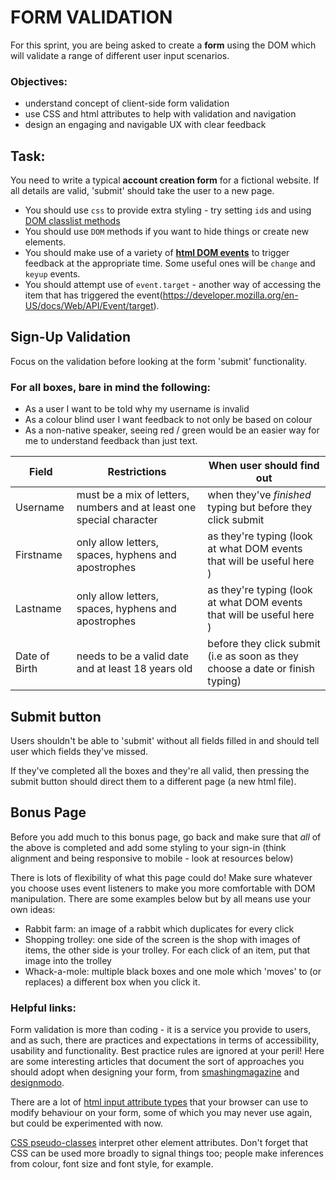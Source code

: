 # FORM VALIDATION

For this sprint, you are being asked to create a **form** using the DOM which will validate a range of different user input scenarios.

### Objectives:

- understand concept of client-side form validation
- use CSS and html attributes to help with validation and navigation
- design an engaging and navigable UX with clear feedback

## Task:

You need to write a typical **account creation form** for a fictional website. If all details are valid, 'submit' should take the user to a new page.

- You should use `css` to provide extra styling - try setting `id`s and using [DOM classlist methods](https://developer.mozilla.org/en-US/docs/Web/API/Element/classList)
- You should use `DOM` methods if you want to hide things or create new elements.
- You should make use of a variety of [**html DOM events**](https://www.w3schools.com/jsref/dom_obj_event.asp) to trigger feedback at the appropriate time. Some useful ones will be `change` and `keyup` events.
- You should attempt use of `event.target` - another way of accessing the item that has triggered the event(https://developer.mozilla.org/en-US/docs/Web/API/Event/target).

## Sign-Up Validation

Focus on the validation before looking at the form 'submit' functionality.

### For all boxes, bare in mind the following:

- As a user I want to be told why my username is invalid
- As a colour blind user I want feedback to not only be based on colour
- As a non-native speaker, seeing red / green would be an easier way for me to understand feedback than just text.

| Field         | Restrictions                                                         | When user should find out                                                     |
| ------------- | -------------------------------------------------------------------- | ----------------------------------------------------------------------------- |
| Username      | must be a mix of letters, numbers and at least one special character | when they've _finished_ typing but before they click submit                   |
| Firstname     | only allow letters, spaces, hyphens and apostrophes                  | as they're typing (look at what DOM events that will be useful here )         |
| Lastname      | only allow letters, spaces, hyphens and apostrophes                  | as they're typing (look at what DOM events that will be useful here )         |
| Date of Birth | needs to be a valid date and at least 18 years old                   | before they click submit (i.e as soon as they choose a date or finish typing) |

## Submit button

Users shouldn't be able to 'submit' without all fields filled in and should tell user which fields they've missed.

If they've completed all the boxes and they're all valid, then pressing the submit button should direct them to a different page (a new html file).

## Bonus Page

Before you add much to this bonus page, go back and make sure that _all_ of the above is completed and add some styling to your sign-in (think alignment and being responsive to mobile - look at resources below)

There is lots of flexibility of what this page could do! Make sure whatever you choose uses event listeners to make you more comfortable with DOM manipulation. There are some examples below but by all means use your own ideas:

- Rabbit farm: an image of a rabbit which duplicates for every click
- Shopping trolley: one side of the screen is the shop with images of items, the other side is your trolley. For each click of an item, put that image into the trolley
- Whack-a-mole: multiple black boxes and one mole which 'moves' to (or replaces) a different box when you click it.

### Helpful links:

Form validation is more than coding - it is a service you provide to users, and as such, there are practices and expectations in terms of accessibility, usability and functionality. Best practice rules are ignored at your peril! Here are some interesting articles that document the sort of approaches you should adopt when designing your form, from [smashingmagazine](https://www.smashingmagazine.com/2011/11/extensive-guide-web-form-usability/) and [designmodo](https://designmodo.com/ux-form-validation/).

There are a lot of [html input attribute types](https://developer.mozilla.org/en-US/docs/Web/HTML/Element/input) that your browser can use to modify behaviour on your form, some of which you may never use again, but could be experimented with now.

[CSS pseudo-classes](https://developer.mozilla.org/en-US/docs/Web/CSS/Pseudo-classes) interpret other element attributes. Don't forget that CSS can be used more broadly to signal things too; people make inferences from colour, font size and font style, for example.
